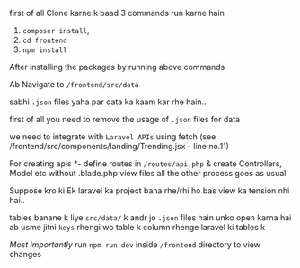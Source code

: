 first of all
Clone karne k baad 3 commands run karne hain
1. `composer install`,
2. `cd frontend`
3. `npm install`

After installing the packages by running above commands 

Ab Navigate to `/frontend/src/data`

sabhi `.json` files yaha par data ka kaam kar rhe hain..

first of all you need to remove the usage of `.json` files for data

we need to integrate with `Laravel APIs` using fetch
    (see /frontend/src/components/landing/Trending.jsx - line no.11)

For creating apis *- define routes in `/routes/api.php` & create Controllers, Model etc without .blade.php view files
all the other process goes as usual

Suppose kro ki Ek laravel ka project bana rhe/rhi ho bas view ka tension nhi hai..

tables banane k liye `src/data/` k andr jo `.json` files hain unko open karna hai
ab usme jitni `keys` rhengi wo table k column rhenge laravel ki tables k

*Most importantly*
run `npm run dev` inside `/frontend` directory to view changes